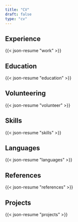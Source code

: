 ```yaml
---
title: "CV"
draft: false
type: "cv"
---
```


## Experience

{{< json-resume "work" >}}

## Education

{{< json-resume "education" >}}

## Volunteering

{{< json-resume "volunteer" >}}

## Skills

{{< json-resume "skills" >}}

## Languages

{{< json-resume "languages" >}}

## References

{{< json-resume "references" >}}

## Projects

{{< json-resume "projects" >}}
